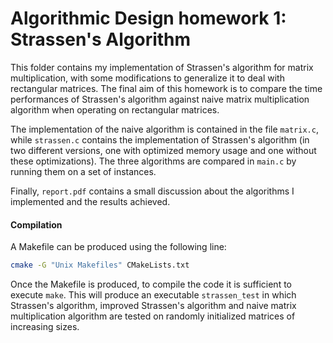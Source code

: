 # Algorithmic Design homework 1: Strassen's Algorithm
This folder contains my implementation of Strassen's algorithm for matrix multiplication, with some modifications to generalize it to deal with rectangular matrices. The final aim of this homework is to compare the time performances of Strassen's algorithm against naive matrix multiplication algorithm when operating on rectangular matrices.

The implementation of the naive algorithm is contained in the file `matrix.c`, while `strassen.c` contains the implementation of Strassen's algorithm (in two different versions, one with optimized memory usage and one without these optimizations). The three algorithms are compared in `main.c` by running them on a set of instances.

Finally, `report.pdf` contains a small discussion about the algorithms I implemented and the results achieved.

#### Compilation

A Makefile can be produced using the following line:

```bash
cmake -G "Unix Makefiles" CMakeLists.txt
```

Once the Makefile is produced, to compile the code it is sufficient to execute `make`. This will produce an executable `strassen_test` in which Strassen's algorithm, improved Strassen's algorithm and naive matrix multiplication algorithm are tested on randomly initialized matrices of increasing sizes.